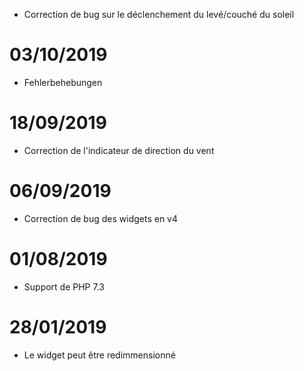 - Correction de bug sur le déclenchement du levé/couché du soleil

# 03/10/2019

- Fehlerbehebungen

# 18/09/2019

- Correction de l'indicateur de direction du vent

# 06/09/2019

- Correction de bug des widgets en v4

# 01/08/2019

- Support de PHP 7.3

# 28/01/2019

- Le widget peut être redimmensionné
